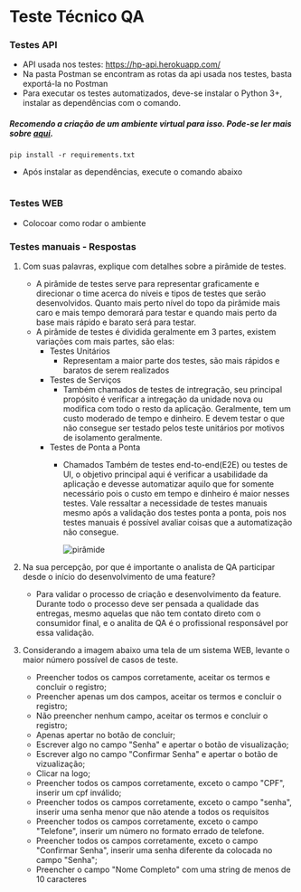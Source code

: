 # Teste Técnico QA

### Testes API
- API usada nos testes: https://hp-api.herokuapp.com/
- Na pasta Postman se encontram as rotas da api usada nos testes, basta exportá-la no Postman
- Para executar os testes automatizados, deve-se instalar o Python 3+, instalar as dependências com o comando.
##### Recomendo a criação de um ambiente virtual para isso. Pode-se ler mais sobre [aqui](https://docs.python.org/pt-br/3/tutorial/venv.html).

~~~Shell
pip install -r requirements.txt
~~~ 
- Após instalar as dependências, execute o comando abaixo
~~~Shell
~~~

### Testes WEB
- Colocoar como rodar o ambiente

### Testes manuais - Respostas
1. Com suas palavras, explique com detalhes sobre a pirâmide de testes.
    - A pirâmide de testes serve para representar graficamente e direcionar o time acerca do níveis e tipos de testes que serão desenvolvidos. Quanto mais perto  nível do topo da pirâmide mais caro e mais tempo demorará para testar e quando mais perto da base mais rápido e barato será para testar.
    - A pirâmide de testes é dividida geralmente em 3 partes, existem variações com mais partes, são elas:
        - Testes Unitários
            - Representam a maior parte dos testes, são mais rápidos e baratos de serem realizados
        - Testes de Serviços
            - Também chamados de testes de intregração, seu principal propósito é verificar a intregação da unidade nova ou modifica com todo o resto da aplicação. Geralmente, tem um custo moderado de tempo e dinheiro. E devem testar o que não consegue ser testado pelos teste unitários por motivos de isolamento geralmente.
        - Testes de Ponta a Ponta
            - Chamados Também de testes end-to-end(E2E) ou testes de UI, o objetivo principal aqui é verificar a usabilidade da aplicação e devesse automatizar aquilo que for somente necessário pois o custo em tempo e dinheiro é maior nesses testes. Vale ressaltar a necessidade de testes manuais mesmo após a validação dos testes ponta a ponta, pois nos testes manuais é possível avaliar coisas que a automatização não consegue.

                ![pirâmide](https://lh5.googleusercontent.com/X-68m7pb9ZTvyya78WrLIwz9331GbhAHFziKDHaW-fXdqAxCMZFjmlWx1GM0TepbuvZn9ARWvotBn05WmWsNznDjxFmkslFab7IKxh8ghhPdM4t-f380m--Hbx4gqejRkYVh1jwZ)

1. Na sua percepção, por que é importante o analista de QA participar desde o início
do desenvolvimento de uma feature?
    - Para validar o processo de criação e desenvolvimento da feature. Durante todo o processo deve ser pensada a qualidade das entregas, mesmo aquelas que não tem contato direto com o consumidor final, e o analita de QA é o profissional responsável por essa validação.

1. Considerando a imagem abaixo uma tela de um sistema WEB, levante o maior
número possível de casos de teste.
    - Preencher todos os campos corretamente, aceitar os termos e concluir o registro;
    - Preencher apenas um dos campos, aceitar os termos e concluir o registro;
    - Não preencher nenhum campo, aceitar os termos e concluir o registro;
    - Apenas apertar no botão de concluir;
    - Escrever algo no campo "Senha" e apertar o botão de visualização;
    - Escrever algo no campo "Confirmar Senha" e apertar o botão de vizualização;
    - Clicar na logo;
    - Preencher todos os campos corretamente, exceto o campo "CPF", inserir um cpf inválido;
    - Preencher todos os campos corretamente, exceto o campo "senha", inserir uma senha menor que não atende a todos os requisitos
    - Preencher todos os campos corretamente, exceto o campo "Telefone", inserir um número no formato errado de telefone.
    - Preencher todos os campos corretamente, exceto o campo "Confirmar Senha", inserir uma senha diferente da colocada no campo "Senha";
    - Preencher o campo "Nome Completo" com uma string de menos de 10 caracteres
